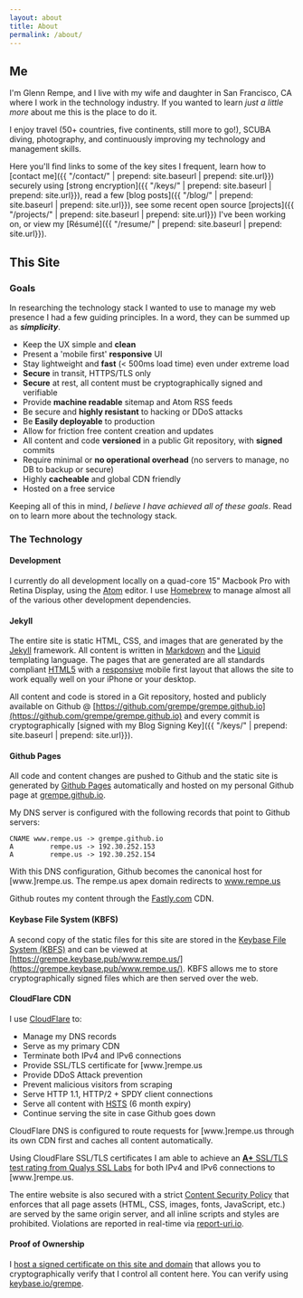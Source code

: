 ```yaml
---
layout: about
title: About
permalink: /about/
---
```


## Me

I'm Glenn Rempe, and I live with my wife and daughter in San Francisco, CA where
I work in the technology industry. If you wanted to learn *just a little more* about
me this is the place to do it.

I enjoy travel (50+ countries, five continents, still more to go!), SCUBA diving, photography,
and continuously improving my technology and management skills.

Here you'll find links to some of the key sites I frequent, learn how
to [contact me]({{ "/contact/" | prepend: site.baseurl | prepend: site.url}}) securely using [strong encryption]({{ "/keys/" | prepend: site.baseurl | prepend: site.url}}),
read a few [blog posts]({{ "/blog/" | prepend: site.baseurl | prepend: site.url}}), see some recent open source [projects]({{ "/projects/" | prepend: site.baseurl | prepend: site.url}}) I've
been working on, or view my [Résumé]({{ "/resume/" | prepend: site.baseurl | prepend: site.url}}).

## This Site

### Goals

In researching the technology stack I wanted to use to manage my web presence I
had a few guiding principles. In a word, they can be summed up as ***simplicity***.

* Keep the UX simple and **clean**
* Present a 'mobile first' **responsive** UI
* Stay lightweight and **fast** (< 500ms load time) even under extreme load
* **Secure** in transit, HTTPS/TLS only
* **Secure** at rest, all content must be cryptographically signed and verifiable
* Provide **machine readable** sitemap and Atom RSS feeds
* Be secure and **highly resistant** to hacking or DDoS attacks
* Be **Easily deployable** to production
* Allow for friction free content creation and updates
* All content and code **versioned** in a public Git repository, with **signed** commits
* Require minimal or **no operational overhead** (no servers to manage, no DB to backup or secure)
* Highly **cacheable** and global CDN friendly
* Hosted on a free service

Keeping all of this in mind, *I believe I have achieved all of these goals*. Read on
to learn more about the technology stack.

### The Technology

#### Development

I currently do all development locally on a quad-core 15" Macbook Pro with Retina
Display, using the [Atom](https://atom.io) editor. I use
[Homebrew](http://brew.sh) to manage almost all of the various other development
dependencies.

#### Jekyll

The entire site is static HTML, CSS, and images that are generated by the
[Jekyll](http://jekyllrb.com) framework. All content is written in
[Markdown](http://daringfireball.net/projects/markdown/) and the
[Liquid](https://github.com/Shopify/liquid/wiki) templating language. The pages
that are generated are all standards compliant [HTML5](https://en.wikipedia.org/wiki/HTML5)
with a [responsive](https://en.wikipedia.org/wiki/Responsive_web_design) mobile
first layout that allows the site to work equally well on your iPhone or your desktop.

All content and code is stored in a Git repository, hosted and publicly available
on Github @ [https://github.com/grempe/grempe.github.io](https://github.com/grempe/grempe.github.io)
and every commit is cryptographically [signed with my Blog Signing Key]({{ "/keys/" | prepend: site.baseurl | prepend: site.url}}).

#### Github Pages

All code and content changes are pushed to Github and the static site is generated
by [Github Pages](https://pages.github.com) automatically and hosted on my personal
Github page at [grempe.github.io](https://grempe.github.io/).

My DNS server is configured with the following records that point to Github servers:

```
CNAME www.rempe.us -> grempe.github.io
A         rempe.us -> 192.30.252.153
A         rempe.us -> 192.30.252.154
```

With this DNS configuration, Github becomes the canonical host for [www.]rempe.us.
The rempe.us apex domain redirects to www.rempe.us

Github routes my content through the [Fastly.com](https://www.fastly.com/customers/github) CDN.

#### Keybase File System (KBFS)

A second copy of the static files for this site are stored in the [Keybase File System (KBFS)](https://keybase.io/docs/kbfs) and can be viewed at [https://grempe.keybase.pub/www.rempe.us/](https://grempe.keybase.pub/www.rempe.us/). KBFS allows me to store cryptographically signed files which are then served over the web.

#### CloudFlare CDN

I use [CloudFlare](https://www.cloudflare.com/overview/) to:

* Manage my DNS records
* Serve as my primary CDN
* Terminate both IPv4 and IPv6 connections
* Provide SSL/TLS certificate for [www.]rempe.us
* Provide DDoS Attack prevention
* Prevent malicious visitors from scraping
* Serve HTTP 1.1, HTTP/2 + SPDY client connections
* Serve all content with [HSTS](https://en.wikipedia.org/wiki/HTTP_Strict_Transport_Security) (6 month expiry)
* Continue serving the site in case Github goes down

CloudFlare DNS is configured to route requests for [www.]rempe.us through
its own CDN first and caches all content automatically.

Using CloudFlare SSL/TLS certificates I am able to achieve an [**A+** SSL/TLS test
rating from Qualys SSL Labs](https://www.ssllabs.com/ssltest/analyze.html?d=rempe.us&latest)
for both IPv4 and IPv6 connections to [www.]rempe.us.

The entire website is also secured with a strict [Content Security Policy](http://www.html5rocks.com/en/tutorials/security/content-security-policy/) that enforces that
all page assets (HTML, CSS, images, fonts, JavaScript, etc.) are served by the same origin
server, and all inline scripts and styles are prohibited. Violations are reported
in real-time via [report-uri.io](https://report-uri.io/).

#### Proof of Ownership

I [host a signed certificate on this site and domain](https://www.rempe.us/keybase.txt)
that allows you to cryptographically verify that I control all content here.
You can verify using [keybase.io/grempe](https://keybase.io/grempe).
